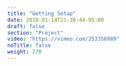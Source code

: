 ```yaml
---
title: "Getting Setup"
date: 2018-01-14T21:38:44-05:00
draft: false
section: "Project"
video: "https://vimeo.com/253356989"
noTitle: false
weight: 270
---
```


